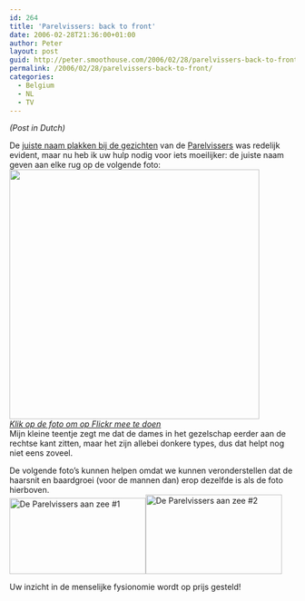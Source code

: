 ```yaml
---
id: 264
title: 'Parelvissers: back to front'
date: 2006-02-28T21:36:00+01:00
author: Peter
layout: post
guid: http://peter.smoothouse.com/2006/02/28/parelvissers-back-to-front/
permalink: /2006/02/28/parelvissers-back-to-front/
categories:
  - Belgium
  - NL
  - TV
---
```

_(Post in Dutch)_

De [juiste naam plakken bij de gezichten](http://blog.forret.com/blog/2006/02/parelvissers-geheugensteuntje.html) van de [Parelvissers](http://www.parelvissers.be) was redelijk evident, maar nu heb ik uw hulp nodig voor iets moeilijker: de juiste naam geven aan elke rug op de volgende foto:  
[<img width="440" src="http://www.pixagogo.com/S5DGYIaiuZzfQMy7lTWs-tAZymQL5sGcyXWl8CFp-TxdgVIaeYqjmdCQov1rQJL-VngUhzHQOI!pKw8MZ8as4amF-ANhHn0ThUXdb0Uyj4F6o_/parelvissers_notes.jpg" />  
_Klik op de foto om op Flickr mee te doen_](http://www.flickr.com/photos/pforret/105864607/)  
Mijn kleine teentje zegt me dat de dames in het gezelschap eerder aan de rechtse kant zitten, maar het zijn allebei donkere types, dus dat helpt nog niet eens zoveel.

De volgende foto&#8217;s kunnen helpen omdat we kunnen veronderstellen dat de haarsnit en baardgroei (voor de mannen dan) erop dezelfde is als de foto hierboven.  
<img loading="lazy" height="134" alt="De Parelvissers aan zee #1" src="http://static.flickr.com/36/105938306_2591eccdec_m.jpg" width="240" /><img loading="lazy" height="140" alt="De Parelvissers aan zee #2" src="http://static.flickr.com/52/105938307_887c8396b1_m.jpg" width="240" /> 

Uw inzicht in de menselijke fysionomie wordt op prijs gesteld!